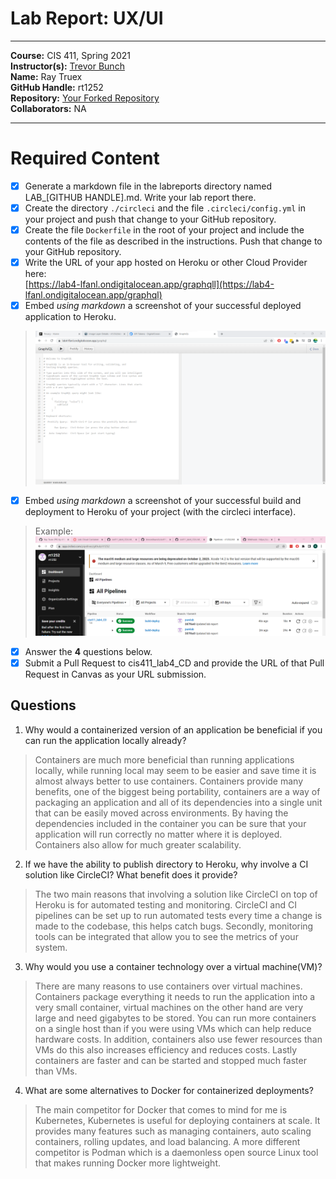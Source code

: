 # Lab Report: UX/UI
___
**Course:** CIS 411, Spring 2021  
**Instructor(s):** [Trevor Bunch](https://github.com/trevordbunch)  
**Name:** Ray Truex <br>
**GitHub Handle:** rt1252 <br>
**Repository:** [Your Forked Repository](https://github.com/rt1252/cis411_lab4_CD/tree/purelab) <br>
**Collaborators:** NA
___

# Required Content

- [x] Generate a markdown file in the labreports directory named LAB_[GITHUB HANDLE].md. Write your lab report there.
- [x] Create the directory ```./circleci``` and the file ```.circleci/config.yml``` in your project and push that change to your GitHub repository.
- [x] Create the file ```Dockerfile``` in the root of your project and include the contents of the file as described in the instructions. Push that change to your GitHub repository.
- [x] Write the URL of your app hosted on Heroku or other Cloud Provider here:  
[https://lab4-lfanl.ondigitalocean.app/graphqll](https://lab4-lfanl.ondigitalocean.app/graphql)
- [x] Embed _using markdown_ a screenshot of your successful deployed application to Heroku.  
> ![Successful Build](/assets/digital_ocean.png)
- [x] Embed _using markdown_ a screenshot of your successful build and deployment to Heroku of your project (with the circleci interface).  
> Example: ![Successful Build](/assets/circleci2.png)
- [x] Answer the **4** questions below.
- [x] Submit a Pull Request to cis411_lab4_CD and provide the URL of that Pull Request in Canvas as your URL submission.

## Questions
1. Why would a containerized version of an application be beneficial if you can run the application locally already?
> Containers are much more beneficial than running applications locally, while running local may seem to be easier and save time it is almost always better to use containers. Containers provide many benefits, one of the biggest being portability, containers are a way of packaging an application and all of its dependencies into a single unit that can be easily moved across environments. By having the dependencies included in the container you can be sure that your application will run correctly no matter where it is deployed. Containers also allow for much greater scalability. 
2. If we have the ability to publish directory to Heroku, why involve a CI solution like CircleCI? What benefit does it provide?
> The two main reasons that involving a solution like CircleCI on top of Heroku is for automated testing and monitoring. CircleCI and CI pipelines can be set up to run automated tests every time a change is made to the codebase, this helps catch bugs. Secondly, monitoring tools can be integrated that allow you to see the metrics of your system. 
3. Why would you use a container technology over a virtual machine(VM)?
> There are many reasons to use containers over virtual machines. Containers package everything it needs to run the application into a very small container, virtual machines on the other hand are very large and need gigabytes to be stored. You can run more containers on a single host than if you were using VMs which can help reduce hardware costs. In addition, containers also use fewer resources than VMs do this also increases efficiency and reduces costs. Lastly containers are faster and can be started and stopped much faster than VMs.
4. What are some alternatives to Docker for containerized deployments?
> The main competitor for Docker that comes to mind for me is Kubernetes, Kubernetes is useful for deploying containers at scale. It provides many features such as managing containers, auto scaling containers, rolling updates, and load balancing. A more different competitor is Podman which is a daemonless open source Linux tool that makes running Docker more lightweight.